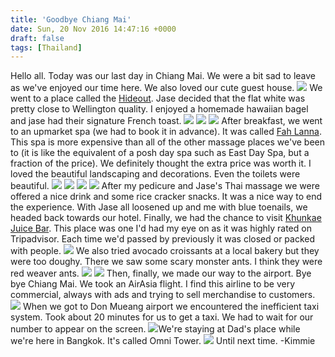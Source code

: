 ```yaml
---
title: 'Goodbye Chiang Mai'
date: Sun, 20 Nov 2016 14:47:16 +0000
draft: false
tags: [Thailand]
---
```


Hello all. Today was our last day in Chiang Mai. We were a bit sad to leave as we've enjoyed our time here. We also loved our cute guest house. [![](http://jovialdragon.files.wordpress.com/2016/11/wp-image-1711778675jpg.jpg)](http://jovialdragon.files.wordpress.com/2016/11/wp-image-1711778675jpg.jpg) We went to a place called the [Hideout](http://thehideoutcm.com). Jase decided that the flat white was pretty close to Wellington quality. I enjoyed a homemade hawaiian bagel and jase had their signature French toast. [![](http://jovialdragon.files.wordpress.com/2016/11/wp-image-926810022jpg.jpg)](http://jovialdragon.files.wordpress.com/2016/11/wp-image-926810022jpg.jpg) [![](http://jovialdragon.files.wordpress.com/2016/11/wp-image-1100487945jpg.jpg)](http://jovialdragon.files.wordpress.com/2016/11/wp-image-1100487945jpg.jpg) [![](http://jovialdragon.files.wordpress.com/2016/11/wp-image-2100245318jpg.jpg)](http://jovialdragon.files.wordpress.com/2016/11/wp-image-2100245318jpg.jpg) After breakfast, we went to an upmarket spa (we had to book it in advance). It was called [Fah Lanna](http://www.fahlanna.com/). This spa is more expensive than all of the other massage places we've been to (it is like the equivalent of a posh day spa such as East Day Spa, but a fraction of the price). We definitely thought the extra price was worth it. I loved the beautiful landscaping and decorations. Even the toilets were beautiful. [![](http://jovialdragon.files.wordpress.com/2016/11/wp-image-98174805jpg.jpg)](http://jovialdragon.files.wordpress.com/2016/11/wp-image-98174805jpg.jpg) [![](http://jovialdragon.files.wordpress.com/2016/11/wp-image-846348671jpg.jpg)](http://jovialdragon.files.wordpress.com/2016/11/wp-image-846348671jpg.jpg) [![](http://jovialdragon.files.wordpress.com/2016/11/wp-image-1996709617jpg.jpg)](http://jovialdragon.files.wordpress.com/2016/11/wp-image-1996709617jpg.jpg) [![](http://jovialdragon.files.wordpress.com/2016/11/wp-image-1763389948jpg.jpg)](http://jovialdragon.files.wordpress.com/2016/11/wp-image-1763389948jpg.jpg) After my pedicure and Jase's Thai massage we were offered a nice drink and some rice cracker snacks. It was a nice way to end the experience. With Jase all loosened up and me with blue toenails, we headed back towards our hotel. Finally, we had the chance to visit [Khunkae Juice Bar](https://m.facebook.com/pages/Khun-Kaes-Juice-Bar/1689961967906460). This place was one I'd had my eye on as it was highly rated on Tripadvisor. Each time we'd passed by previously it was closed or packed with people. [![](http://jovialdragon.files.wordpress.com/2016/11/wp-image-416132793jpg.jpg)](http://jovialdragon.files.wordpress.com/2016/11/wp-image-416132793jpg.jpg) We also tried avocado croissants at a local bakery but they were too doughy. There we saw some scary monster ants. I think they were red weaver ants. [![](http://jovialdragon.files.wordpress.com/2016/11/wp-image-63590984jpg.jpg)](http://jovialdragon.files.wordpress.com/2016/11/wp-image-63590984jpg.jpg) [![](http://jovialdragon.files.wordpress.com/2016/11/wp-image-1009395433jpg.jpg)](http://jovialdragon.files.wordpress.com/2016/11/wp-image-1009395433jpg.jpg) Then, finally, we made our way to the airport. Bye bye Chiang Mai. We took an AirAsia flight. I find this airline to be very commercial, always with ads and trying to sell merchandise to customers. [![](http://jovialdragon.files.wordpress.com/2016/11/wp-image-1154217000jpg.jpg)](http://jovialdragon.files.wordpress.com/2016/11/wp-image-1154217000jpg.jpg) When we got to Don Mueang airport we encountered the inefficient taxi system. Took about 20 minutes for us to get a taxi. We had to wait for our number to appear on the screen. [![](http://jovialdragon.files.wordpress.com/2016/11/wp-image-1116775677jpg.jpg)](http://jovialdragon.files.wordpress.com/2016/11/wp-image-1116775677jpg.jpg)We're staying at Dad's place while we're here in Bangkok. It's called Omni Tower. [![](http://jovialdragon.files.wordpress.com/2016/11/wp-image-1299739843jpg.jpg)](http://jovialdragon.files.wordpress.com/2016/11/wp-image-1299739843jpg.jpg) Until next time. -Kimmie